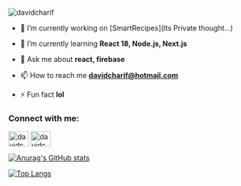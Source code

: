 <p align="left"> <img src="https://komarev.com/ghpvc/?username=davidcharif&label=Profile%20views&color=0e75b6&style=flat" alt="davidcharif" /> </p>

- 🔭 I’m currently working on [SmartRecipes](Its Private thought...)

- 🌱 I’m currently learning **React 18, Node.js, Next.js**

- 💬 Ask me about **react, firebase**

- 📫 How to reach me **davidcharif@hotmail.com**

- ⚡ Fun fact **lol**

<h3 align="left">Connect with me:</h3>
<p align="left">
<a href="https://linkedin.com/in/davidcharif" target="blank"><img align="center" src="https://raw.githubusercontent.com/rahuldkjain/github-profile-readme-generator/master/src/images/icons/Social/linked-in-alt.svg" alt="davidcharif" height="30" width="40" /></a>
<a href="https://www.hackerrank.com/davidcharif" target="blank"><img align="center" src="https://raw.githubusercontent.com/rahuldkjain/github-profile-readme-generator/master/src/images/icons/Social/hackerrank.svg" alt="davidcharif" height="30" width="40" /></a>
</p>

[![Anurag's GitHub stats](https://github-readme-stats.vercel.app/api?username=davidcharif&count_private=true)](https://github.com/anuraghazra/github-readme-stats)

<!-- <p>&nbsp;<img align="center" src="https://github-readme-stats.vercel.app/api?username=davidcharif&show_icons=true&theme=radical&title_color=ff0000&locale=en" alt="davidcharif" /></p>

<p><img align="center" src="https://github-readme-streak-stats.herokuapp.com/?user=davidcharif&" alt="davidcharif" /></p>
 -->
[![Top Langs](https://github-readme-stats.vercel.app/api/top-langs/?username=davidcharif)](https://github.com/anuraghazra/github-readme-stats)
